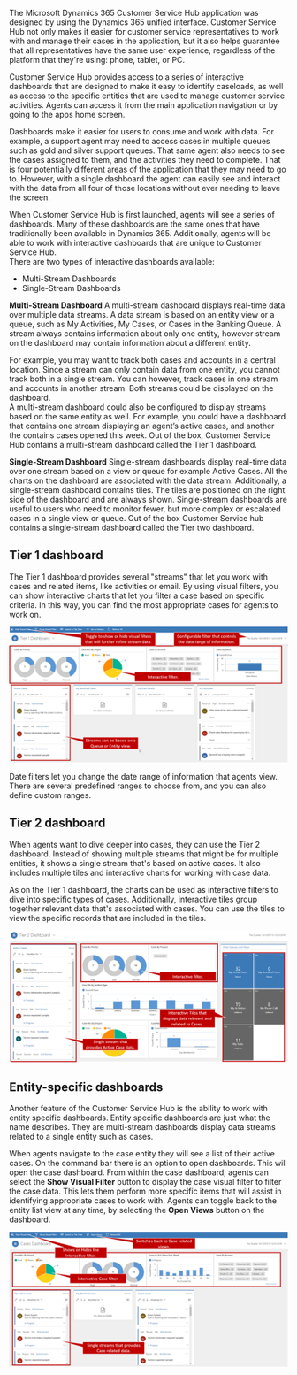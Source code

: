 The Microsoft Dynamics 365 Customer Service Hub application was designed by using the Dynamics 365 unified interface. Customer Service Hub not only makes it easier for customer service representatives to work with and manage their cases in the application, but it also helps guarantee that all representatives have the same user experience, regardless of the platform that they're using: phone, tablet, or PC.

Customer Service Hub provides access to a series of interactive dashboards that are designed to make it easy to identify caseloads, as well as access to the specific entities that are used to manage customer service activities.  Agents can access it from the main application navigation or by going to the apps home screen.  

Dashboards make it easier for users to consume and work with data.  For example, a support agent may need to access cases in multiple queues such as gold and silver support queues.  That same agent also needs to see the cases assigned to them, and the activities they need to complete. That is four potentially different areas of the application that they may need to go to.  However, with a single dashboard the agent can easily see and interact with the data from all four of those locations without ever needing to leave the screen.   

When Customer Service Hub is first launched, agents will see a series of dashboards.  Many of these dashboards are the same ones that have traditionally been available in Dynamics 365.  Additionally, agents will be able to work with interactive dashboards that are unique to Customer Service Hub.  
There are two types of interactive dashboards available:

- Multi-Stream Dashboards
- Single-Stream Dashboards

**Multi-Stream Dashboard**
A multi-stream dashboard displays real-time data over multiple data streams.  A data stream is based on an entity view or a queue, such as My Activities, My Cases, or Cases in the Banking Queue.  A stream always contains information about only one entity, however stream on the dashboard may contain information about a different entity. 

For example, you may want to track both cases and accounts in a central location.  Since a stream can only contain data from one entity, you cannot track both in a single stream.  You can however, track cases in one stream and accounts in another stream.  Both streams could be displayed on the dashboard.   
A multi-stream dashboard could also be configured to display streams based on the same entity as well.  For example, you could have a dashboard that contains one stream displaying an agent’s active cases, and another the contains cases opened this week.  Out of the box, Customer Service Hub contains a multi-stream dashboard called the Tier 1 dashboard.  

**Single-Stream Dashboard**
Single-stream dashboards display real-time data over one stream based on a view or queue for example Active Cases.  All the charts on the dashboard are associated with the data stream.   Additionally, a single-stream dashboard contains tiles.  The tiles are positioned on the right side of the dashboard and are always shown.  Single-stream dashboards are useful to users who need to monitor fewer, but more complex or escalated cases in a single view or queue.  Out of the box Customer Service hub contains a single-stream dashboard called the Tier two dashboard.  


## Tier 1 dashboard

The Tier 1 dashboard provides several "streams" that let you work with cases and related items, like activities or email. By using visual filters, you can show interactive charts that let you filter a case based on specific criteria. In this way, you can find the most appropriate cases for agents to work on.

![Tier 1 dashboard](../media/cm_unit5_1.png)

Date filters let you change the date range of information that agents view. There are several predefined ranges to choose from, and you can also define custom ranges.

## Tier 2 dashboard

When agents want to dive deeper into cases, they can use the Tier 2 dashboard. Instead of showing multiple streams that might be for multiple entities, it shows a single stream that's based on active cases. It also includes multiple tiles and interactive charts for working with case data.

As on the Tier 1 dashboard, the charts can be used as interactive filters to dive into specific types of cases. Additionally, interactive tiles group together relevant data that's associated with cases. You can use the tiles to view the specific records that are included in the tiles.

![Tier 2 dashboard](../media/cm_unit5_2.png)

## Entity-specific dashboards

Another feature of the Customer Service Hub is the ability to work with entity specific dashboards.  Entity specific dashboards are just what the name describes.  They are multi-stream dashboards display data streams related to a single entity such as cases.  

When agents navigate to the case entity they will see a list of their active cases.  On the command bar there is an option to open dashboards.  This will open the case dashboard.  From within the case dashboard, agents can select the **Show Visual Filter** button to display the case visual filter to filter the case data.  This lets them perform more specific items that will assist in identifying appropriate cases to work with.  Agents can toggle back to the entity list view at any time, by selecting the **Open Views** button on the dashboard.  

![Entity-specific dashboards](../media/cm_unit5_3.png)


